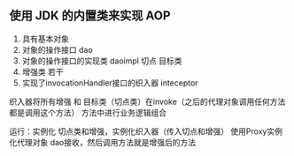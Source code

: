 ## 使用 JDK 的内置类来实现 AOP

1. 具有基本对象
2. 对象的操作接口 dao
3. 对象的操作接口的实现类 daoimpl 切点 目标类
4. 增强类 若干
5. 实现了invocationHandler接口的织入器 inteceptor

织入器将所有增强 和 目标类（切点类）在invoke（之后的代理对象调用任何方法都是调用这个方法）	方法中进行业务逻辑组合

运行：实例化 切点类和增强，实例化织入器（传入切点和增强）
使用Proxy实例化代理对象 dao接收，然后调用方法就是增强后的方法
